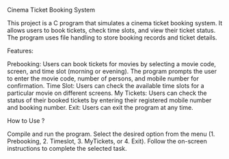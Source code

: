 Cinema Ticket Booking System

This project is a C program that simulates a cinema ticket booking system. 
It allows users to book tickets, check time slots, and view their ticket status. 
The program uses file handling to store booking records and ticket details.

Features:

Prebooking: Users can book tickets for movies by selecting a movie code, screen, and time slot (morning or evening). The program prompts the user to enter the movie code, number of persons, and mobile number for confirmation.
Time Slot: Users can check the available time slots for a particular movie on different screens.
My Tickets: Users can check the status of their booked tickets by entering their registered mobile number and booking number.
Exit: Users can exit the program at any time.

How to Use ?

Compile and run the program.
Select the desired option from the menu (1. Prebooking, 2. Timeslot, 3. MyTickets, or 4. Exit).
Follow the on-screen instructions to complete the selected task.
